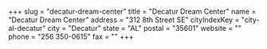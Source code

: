 +++
slug = "decatur-dream-center"
title = "Decatur Dream Center"
name = "Decatur Dream Center"
address = "312 8th Street SE"
cityIndexKey = "city-al-decatur"
city = "Decatur"
state = "AL"
postal = "35601"
website = ""
phone = "256 350-0615"
fax = ""
+++
